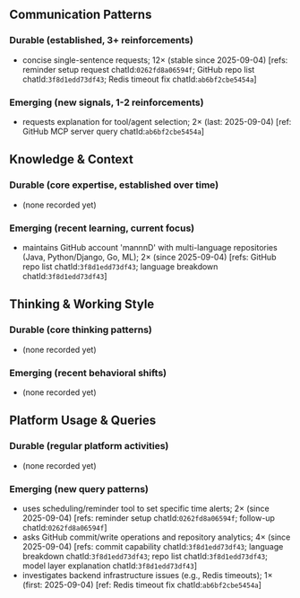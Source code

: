 ## Communication Patterns
### Durable (established, 3+ reinforcements)
- concise single-sentence requests; 12× (stable since 2025-09-04) [refs: reminder setup request chatId:`0262fd8a06594f`; GitHub repo list chatId:`3f8d1edd73df43`; Redis timeout fix chatId:`ab6bf2cbe5454a`]

### Emerging (new signals, 1-2 reinforcements)
- requests explanation for tool/agent selection; 2× (last: 2025-09-04) [ref: GitHub MCP server query chatId:`ab6bf2cbe5454a`]

## Knowledge & Context
### Durable (core expertise, established over time)
- (none recorded yet)

### Emerging (recent learning, current focus)
- maintains GitHub account 'mannnD' with multi-language repositories (Java, Python/Django, Go, ML); 2× (since 2025-09-04) [refs: GitHub repo list chatId:`3f8d1edd73df43`; language breakdown chatId:`3f8d1edd73df43`]

## Thinking & Working Style
### Durable (core thinking patterns)
- (none recorded yet)

### Emerging (recent behavioral shifts)
- (none recorded yet)

## Platform Usage & Queries
### Durable (regular platform activities)
- (none recorded yet)

### Emerging (new query patterns)
- uses scheduling/reminder tool to set specific time alerts; 2× (since 2025-09-04) [refs: reminder setup chatId:`0262fd8a06594f`; follow-up chatId:`0262fd8a06594f`]
- asks GitHub commit/write operations and repository analytics; 4× (since 2025-09-04) [refs: commit capability chatId:`3f8d1edd73df43`; language breakdown chatId:`3f8d1edd73df43`; repo list chatId:`3f8d1edd73df43`; model layer explanation chatId:`3f8d1edd73df43`]
- investigates backend infrastructure issues (e.g., Redis timeouts); 1× (first: 2025-09-04) [ref: Redis timeout fix chatId:`ab6bf2cbe5454a`]